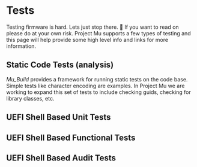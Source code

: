 # Tests

Testing firmware is hard.  Lets just stop there. :poop: If you want to read on please do at your own risk.  Project Mu supports a few types of testing and this page will help provide some high level info and links for more information.  

## Static Code Tests (analysis)

*Mu_Build* provides a framework for running static tests on the code base.  Simple tests like character encoding are examples.  In Project Mu we are working to expand this set of tests to include checking guids, checking for library classes, etc.

## UEFI Shell Based Unit Tests

## UEFI Shell Based Functional Tests

## UEFI Shell Based Audit Tests
